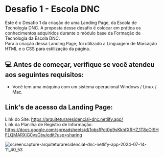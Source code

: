 # Desafio 1 - Escola DNC
Este é o Desafio 1 da criação de uma Landing Page, da Escola de Tecnologia DNC. A proposta desse desafio é colocar em prática os conhecimentos adquiridos durante o módulo base da Formação de Tecnologia da Escola DNC.     
Para a criação dessa Landing Page, foi utilizado a Linguagem de Marcação HTML e o CSS para estilização da página.

## 💻 Antes de começar, verifique se você atendeu aos seguintes requisitos:

- Você tem uma máquina com um sistema operacional Windows / Linux / Mac.

## Link's de acesso da Landing Page: 

Link do Site: https://arquiteturaresidencial-dnc.netlify.app/  
Link da Planilha de Registro de Informação: https://docs.google.com/spreadsheets/d/1qbsfPot0p9vKkhfXRH7_1T8cOlSHFLQMARXiG0vsGtw/edit?usp=sharing

![screencapture-arquiteturaresidencial-dnc-netlify-app-2024-07-14-11_40_53](https://github.com/user-attachments/assets/71beacce-63df-4880-8210-aafa226f009e)

